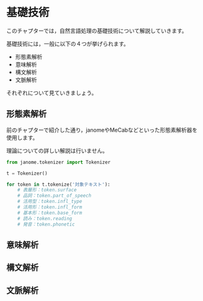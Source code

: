 # 基礎技術

このチャプターでは，自然言語処理の基礎技術について解説していきます。

基礎技術には，一般に以下の４つが挙げられます。

* 形態素解析
* 意味解析
* 構文解析
* 文脈解析

それぞれについて見ていきましょう。


## 形態素解析
前のチャプターで紹介した通り，janomeやMeCabなどといった形態素解析器を使用します。

理論についての詳しい解説は行いません。

```python
from janome.tokenizer import Tokenizer

t = Tokenizer()

for token in t.tokenize('対象テキスト'):
    # 表層形：token.surface
    # 品詞：token.part_of_speech
    # 活用型：token.infl_type
    # 活用形：token.infl_form
    # 基本形：token.base_form
    # 読み：token.reading
    # 発音：token.phonetic
```


## 意味解析


## 構文解析


## 文脈解析

